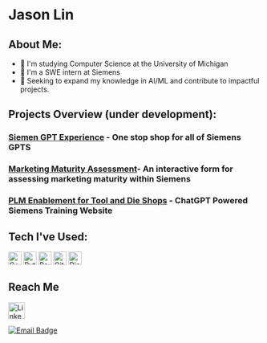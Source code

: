 # Jason Lin

## About Me:
- 📗 I'm studying Computer Science at the University of Michigan
- 💼 I'm a SWE intern at Siemens
- 🌟 Seeking to expand my knowledge in AI/ML and contribute to impactful projects.

  
## Projects Overview (under development):
### [Siemen GPT Experience](https://github.com/Shashhhh/plmGPT) - One stop shop for all of Siemens GPTS
### [Marketing Maturity Assessment](https://github.com/Shashhhh/marketing_maturity)- An interactive form for assessing marketing maturity within Siemens
### [PLM Enablement for Tool and Die Shops](https://github.com/Shashhhh/plmenablement) - ChatGPT Powered Siemens Training Website

## Tech I've Used:
<p>
  <img alt="C++" src="https://img.shields.io/badge/C%2B%2B-00599C?style=flat-square&logo=c%2B%2B&logoColor=white" height=26/>
  <img alt="Python" src="https://img.shields.io/badge/-Python-3776AB?style=flat-square&logo=python&logoColor=white" height=26/>
  <img alt="React" src="https://img.shields.io/badge/-React-1DA1F2?style=flat-square&logo=react&logoColor=white" height=26/>
  <img alt="Git" src="https://img.shields.io/badge/-Git-F05032?style=flat-square&logo=git&logoColor=white" height=26/>
  <img alt="Django" src="https://img.shields.io/badge/-Django/DRF-092E20?style=flat-square&logo=django&logoColor=white" height=26/>
</p>

## Reach Me
<a href="https://www.linkedin.com/in/jason-lin129" target="_blank">
  <img alt="LinkedIn" src="https://img.shields.io/badge/linkedin-%230077B5.svg?&style=for-the-badge&logo=linkedin&logoColor=white" height=33/>
</a>

[![Email Badge](https://img.shields.io/badge/Gmail-Contact_Me-green?style=flat-square&logo=gmail&logoColor=FFFFFF&labelColor=3A3B3C&color=62F1CD)](mailto:linjay@umich.edu)





